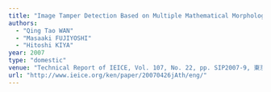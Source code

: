 ```yaml
---
title: "Image Tamper Detection Based on Multiple Mathematical Morphology Operations"
authors:
  - "Qing Tao WAN"
  - "Masaaki FUJIYOSHI"
  - "Hitoshi KIYA"
year: 2007
type: "domestic"
venue: "Technical Report of IEICE, Vol. 107, No. 22, pp. SIP2007-9, 東京都港区芝公園, 2007-04-26."
url: "http://www.ieice.org/ken/paper/20070426jAth/eng/"
---
```

